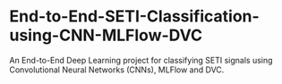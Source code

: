 # End-to-End-SETI-Classification-using-CNN-MLFlow-DVC
An End-to-End Deep Learning project for classifying SETI signals using Convolutional Neural Networks (CNNs), MLFlow and DVC.
